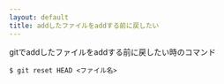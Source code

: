 ```yaml
---
layout: default
title: addしたファイルをaddする前に戻したい
---
```


gitでaddしたファイルをaddする前に戻したい時のコマンド

```
$ git reset HEAD <ファイル名>
```
